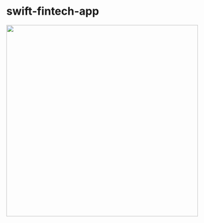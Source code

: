 # swift-fintech-app

<img src = "https://github.com/kehindeBankole/swift-fintech-app/assets/33335391/4ca1e3bf-d4c0-45c5-967a-7ccfb8b2511c" height="500" />

